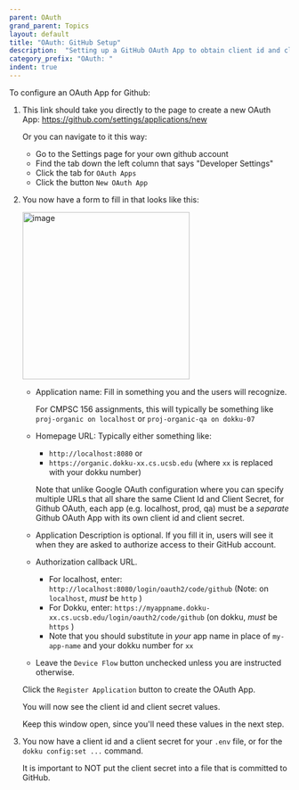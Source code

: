 ```yaml
---
parent: OAuth
grand_parent: Topics
layout: default
title: "OAuth: GitHub Setup"
description:  "Setting up a GitHub OAuth App to obtain client id and client secret"
category_prefix: "OAuth: "
indent: true
---
```


To configure an OAuth App for Github:

1. This link should take you directly to the page to create a new OAuth App: <https://github.com/settings/applications/new>
   
   Or you can navigate to it this way:
      * Go to the Settings page for your own github account
      * Find the tab down the left column that says "Developer Settings"
      * Click the tab for `OAuth Apps`
      * Click the button `New OAuth App`

2.  You now have a form to fill in that looks like this:

     <img width="300" alt="image" src="https://github.com/ucsb-cs156/ucsb-cs156.github.io/assets/1119017/4f8479e7-d715-4a58-b600-8a6845ff2deb">

    * Application name: Fill in something you and the users will recognize. 
      
      For CMPSC 156 assignments, this will typically be something like `proj-organic on localhost` or `proj-organic-qa on dokku-07`
     
    * Homepage URL: Typically either something like:
       * `http://localhost:8080` or
       * `https://organic.dokku-xx.cs.ucsb.edu` (where `xx` is replaced with your dokku number)

       Note that unlike Google OAuth configuration where you can specify multiple URLs that all share the same Client Id and Client Secret,
       for Github OAuth, each app (e.g. localhost, prod, qa) must be a
       *separate* Github OAuth App with its own client id and client secret.
       
    * Application Description is optional.  If you fill it in, users will see it when they are asked to authorize access to their GitHub account.
    
    * Authorization callback URL.  
       * For localhost, enter: `http://localhost:8080/login/oauth2/code/github` (Note: on `localhost`, *must* be `http` )
       * For Dokku, enter: `https://myappname.dokku-xx.cs.ucsb.edu/login/oauth2/code/github` (on dokku, *must* be `https` )
       * Note that you should substitute in *your* app name in place of `my-app-name` and your dokku number for `xx`
    
    * Leave the `Device Flow` button unchecked unless you are instructed otherwise.
    
    Click the `Register Application` button to create the OAuth App.

    You will now see the client id and client secret values.
   
    Keep this window open, since you'll need these values in the next step.
   
4.  You now have a client id and a client secret for your `.env` file, or for the `dokku config:set ...` command.

    It is important to NOT put the client secret into a file that is committed to GitHub.
    

   
